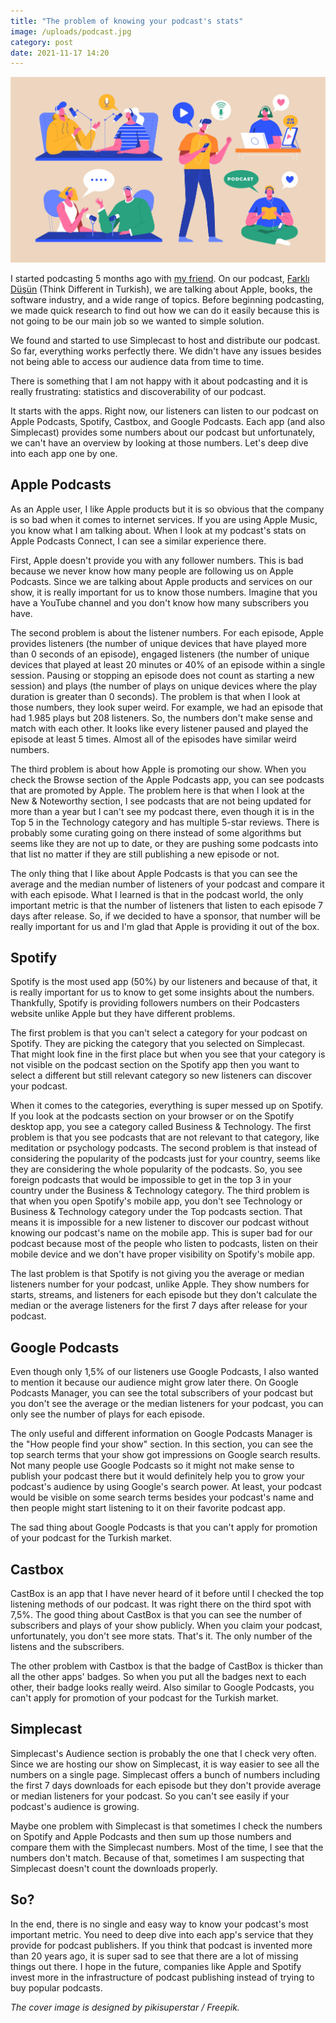 ```yaml
---
title: "The problem of knowing your podcast's stats"
image: /uploads/podcast.jpg
category: post
date: 2021-11-17 14:20
---
```


![Apple HomeKit setup](/uploads/podcast.jpg)

I started podcasting 5 months ago with [my friend](https://seyfedd.in). On our podcast, [Farklı Düşün](https://podcasts.apple.com/tr/podcast/farklı-düşün/id1572640234) (Think Different in Turkish), we are talking about Apple, books, the software industry, and a wide range of topics. Before beginning podcasting, we made quick research to find out how we can do it easily because this is not going to be our main job so we wanted to simple solution.

We found and started to use Simplecast to host and distribute our podcast. So far, everything works perfectly there. We didn't have any issues besides not being able to access our audience data from time to time. 

There is something that I am not happy with it about podcasting and it is really frustrating: statistics and discoverability of our podcast.

It starts with the apps. Right now, our listeners can listen to our podcast on Apple Podcasts, Spotify, Castbox, and Google Podcasts. Each app (and also Simplecast) provides some numbers about our podcast but unfortunately, we can't have an overview by looking at those numbers. Let's deep dive into each app one by one.

## Apple Podcasts

As an Apple user, I like Apple products but it is so obvious that the company is so bad when it comes to internet services. If you are using Apple Music, you know what I am talking about. When I look at my podcast's stats on Apple Podcasts Connect, I can see a similar experience there.

First, Apple doesn't provide you with any follower numbers. This is bad because we never know how many people are following us on Apple Podcasts. Since we are talking about Apple products and services on our show, it is really important for us to know those numbers. Imagine that you have a YouTube channel and you don't know how many subscribers you have.

The second problem is about the listener numbers. For each episode, Apple provides listeners (the number of unique devices that have played more than 0 seconds of an episode), engaged listeners (the number of unique devices that played at least 20 minutes or 40% of an episode within a single session. Pausing or stopping an episode does not count as starting a new session) and plays (the number of plays on unique devices where the play duration is greater than 0 seconds). The problem is that when I look at those numbers, they look super weird. For example, we had an episode that had 1.985 plays but 208 listeners. So, the numbers don't make sense and match with each other. It looks like every listener paused and played the episode at least 5 times. Almost all of the episodes have similar weird numbers.

The third problem is about how Apple is promoting our show. When you check the Browse section of the Apple Podcasts app, you can see podcasts that are promoted by Apple. The problem here is that when I look at the New & Noteworthy section, I see podcasts that are not being updated for more than a year but I can't see my podcast there, even though it is in the Top 5 in the Technology category and has multiple 5-star reviews. There is probably some curating going on there instead of some algorithms but seems like they are not up to date, or they are pushing some podcasts into that list no matter if they are still publishing a new episode or not.

The only thing that I like about Apple Podcasts is that you can see the average and the median number of listeners of your podcast and compare it with each episode. What I learned is that in the podcast world, the only important metric is that the number of listeners that listen to each episode 7 days after release. So, if we decided to have a sponsor, that number will be really important for us and I'm glad that Apple is providing it out of the box.


## Spotify

Spotify is the most used app (50%) by our listeners and because of that, it is really important for us to know to get some insights about the numbers. Thankfully, Spotify is providing followers numbers on their Podcasters website unlike Apple but they have different problems.

The first problem is that you can't select a category for your podcast on Spotify. They are picking the category that you selected on Simplecast. That might look fine in the first place but when you see that your category is not visible on the podcast section on the Spotify app then you want to select a different but still relevant category so new listeners can discover your podcast.

When it comes to the categories, everything is super messed up on Spotify. If you look at the podcasts section on your browser or on the Spotify desktop app, you see a category called Business & Technology. The first problem is that you see podcasts that are not relevant to that category, like meditation or psychology podcasts. The second problem is that instead of considering the popularity of the podcasts just for your country, seems like they are considering the whole popularity of the podcasts. So, you see foreign podcasts that would be impossible to get in the top 3 in your country under the Business & Technology category. The third problem is that when you open Spotify's mobile app, you don't see Technology or Business & Technology category under the Top podcasts section. That means it is impossible for a new listener to discover our podcast without knowing our podcast's name on the mobile app. This is super bad for our podcast because most of the people who listen to podcasts, listen on their mobile device and we don't have proper visibility on Spotify's mobile app.

The last problem is that Spotify is not giving you the average or median listeners number for your podcast, unlike Apple. They show numbers for starts, streams, and listeners for each episode but they don't calculate the median or the average listeners for the first 7 days after release for your podcast.

## Google Podcasts

Even though only 1,5% of our listeners use Google Podcasts, I also wanted to mention it because our audience might grow later there. On Google Podcasts Manager, you can see the total subscribers of your podcast but you don't see the average or the median listeners for your podcast, you can only see the number of plays for each episode.

The only useful and different information on Google Podcasts Manager is the "How people find your show" section. In this section, you can see the top search terms that your show got impressions on Google search results. Not many people use Google Podcasts so it might not make sense to publish your podcast there but it would definitely help you to grow your podcast's audience by using Google's search power. At least, your podcast would be visible on some search terms besides your podcast's name and then people might start listening to it on their favorite podcast app.

The sad thing about Google Podcasts is that you can't apply for promotion of your podcast for the Turkish market.

## Castbox

CastBox is an app that I have never heard of it before until I checked the top listening methods of our podcast. It was right there on the third spot with 7,5%. The good thing about CastBox is that you can see the number of subscribers and plays of your show publicly. When you claim your podcast, unfortunately, you don't see more stats. That's it. The only number of the listens and the subscribers.

The other problem with Castbox is that the badge of CastBox is thicker than all the other apps' badges. So when you put all the badges next to each other, their badge looks really weird. Also similar to Google Podcasts, you can't apply for promotion of your podcast for the Turkish market.

## Simplecast

Simplecast's Audience section is probably the one that I check very often. Since we are hosting our show on Simplecast, it is way easier to see all the numbers on a single page. Simplecast offers a bunch of numbers including the first 7 days downloads for each episode but they don't provide average or median listeners for your podcast. So you can't see easily if your podcast's audience is growing.

Maybe one problem with Simplecast is that sometimes I check the numbers on Spotify and Apple Podcasts and then sum up those numbers and compare them with the Simplecast numbers. Most of the time, I see that the numbers don't match. Because of that, sometimes I am suspecting that Simplecast doesn't count the downloads properly. 


## So?

In the end, there is no single and easy way to know your podcast's most important metric. You need to deep dive into each app's service that they provide for podcast publishers. If you think that podcast is invented more than 20 years ago, it is super sad to see that there are a lot of missing things out there. I hope in the future, companies like Apple and Spotify invest more in the infrastructure of podcast publishing instead of trying to buy popular podcasts.


*The cover image is designed by pikisuperstar / Freepik.*
